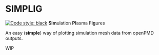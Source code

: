 # SIMPLIG
[![Code style: black](https://img.shields.io/badge/code%20style-black-000000.svg)](https://github.com/psf/black)
**Sim**ulation **Pl**asma F**ig**ures 

An easy (**simple**) way of plotting simulation mesh data from openPMD outputs.

WIP
